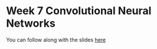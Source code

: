 # Week 7 Convolutional Neural Networks

You can follow along with the slides [here](https://tinyurl.com/aiadvancedf185)
